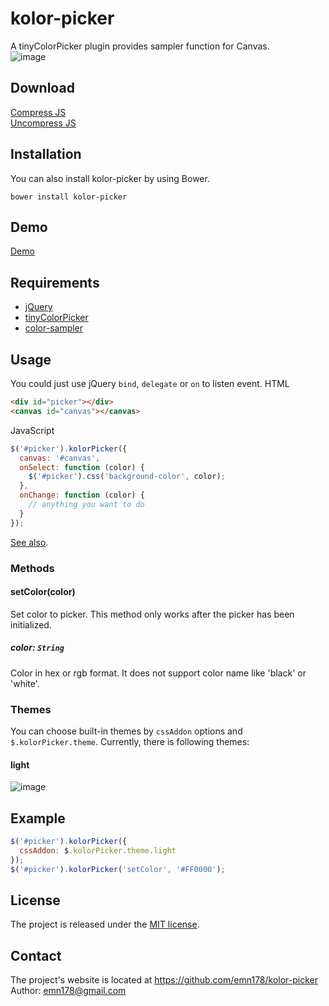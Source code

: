 # kolor-picker
A tinyColorPicker plugin provides sampler function for Canvas.  
![image](https://cloud.githubusercontent.com/assets/3477613/11709478/f458c604-9f52-11e5-8dea-477afb21cb00.png)

## Download
[Compress JS](https://raw.github.com/emn178/kolor-picker/master/build/kolor-picker.min.js)  
[Uncompress JS](https://raw.github.com/emn178/kolor-picker/master/build/kolor-picker.js)

## Installation
You can also install kolor-picker by using Bower.
```
bower install kolor-picker
```

## Demo
[Demo](http://emn178.github.io/kolor-picker/samples/demo/)

## Requirements
* [jQuery](http://jquery.com/)
* [tinyColorPicker](https://github.com/PitPik/tinyColorPicker)  
* [color-sampler](https://github.com/emn178/color-sampler)  

## Usage
You could just use jQuery `bind`, `delegate` or `on` to listen event.
HTML
```HTML
<div id="picker"></div>
<canvas id="canvas"></canvas>
```
JavaScript
```JavaScript
$('#picker').kolorPicker({
  canvas: '#canvas',
  onSelect: function (color) {
    $('#picker').css('background-color', color);
  },
  onChange: function (color) {
    // anything you want to do
  }
});
```
[See also](https://github.com/PitPik/tinyColorPicker#jqcolorpickerjs).

### Methods

#### setColor(color)

Set color to picker. This method only works after the picker has been initialized.

##### *color: `String`*

Color in hex or rgb format. It does not support color name like 'black' or 'white'.

### Themes

You can choose built-in themes by `cssAddon` options and `$.kolorPicker.theme`. Currently, there is following themes:

#### light
![image](https://cloud.githubusercontent.com/assets/3477613/11709435/b64cd36e-9f52-11e5-972a-1cd982f54098.png)

## Example
```JavaScript
$('#picker').kolorPicker({
  cssAddon: $.kolorPicker.theme.light
});
$('#picker').kolorPicker('setColor', '#FF0000');
```

## License
The project is released under the [MIT license](http://www.opensource.org/licenses/MIT).

## Contact
The project's website is located at https://github.com/emn178/kolor-picker  
Author: emn178@gmail.com

